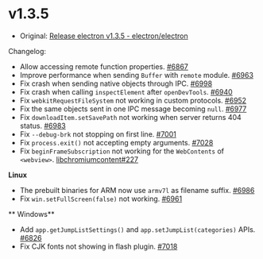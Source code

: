 # v1.3.5

* Original: [Release electron v1.3.5 - electron/electron](https://github.com/electron/electron/releases/tag/v1.3.5)

Changelog:

* Allow accessing remote function properties. [#6867](https://github.com/electron/electron/issues/6867)
* Improve performance when sending `Buffer` with `remote` module. [#6963](https://github.com/electron/electron/issues/6963)
* Fix crash when sending native objects through IPC. [#6998](https://github.com/electron/electron/issues/6998)
* Fix crash when calling `inspectElement` after `openDevTools`. [#6940](https://github.com/electron/electron/issues/6940)
* Fix `webkitRequestFileSystem` not working in custom protocols. [#6952](https://github.com/electron/electron/issues/6952)
* Fix the same objects sent in one IPC message becoming `null`. [#6977](https://github.com/electron/electron/issues/6977)
* Fix `downloadItem.setSavePath` not working when server returns 404 status. [#6983](https://github.com/electron/electron/issues/6983)
* Fix `--debug-brk` not stopping on first line. [#7001](https://github.com/electron/electron/issues/7001)
* Fix `process.exit()` not accepting empty arguments. [#7028](https://github.com/electron/electron/issues/7028)
* Fix `beginFrameSubscription` not working for the `WebContents` of `<webview>`. [libchromiumcontent#227](https://github.com/electron/libchromiumcontent/issues/227)

**Linux**

* The prebuilt binaries for ARM now use `armv7l` as filename suffix. [#6986](https://github.com/electron/electron/issues/6986)
* Fix `win.setFullScreen(false)` not working. [#6961](https://github.com/electron/electron/issues/6961)

** Windows**

* Add `app.getJumpListSettings()` and `app.setJumpList(categories)` APIs. [#6826](https://github.com/electron/electron/issues/6826)
* Fix CJK fonts not showing in flash plugin. [#7018](https://github.com/electron/electron/issues/7018)
